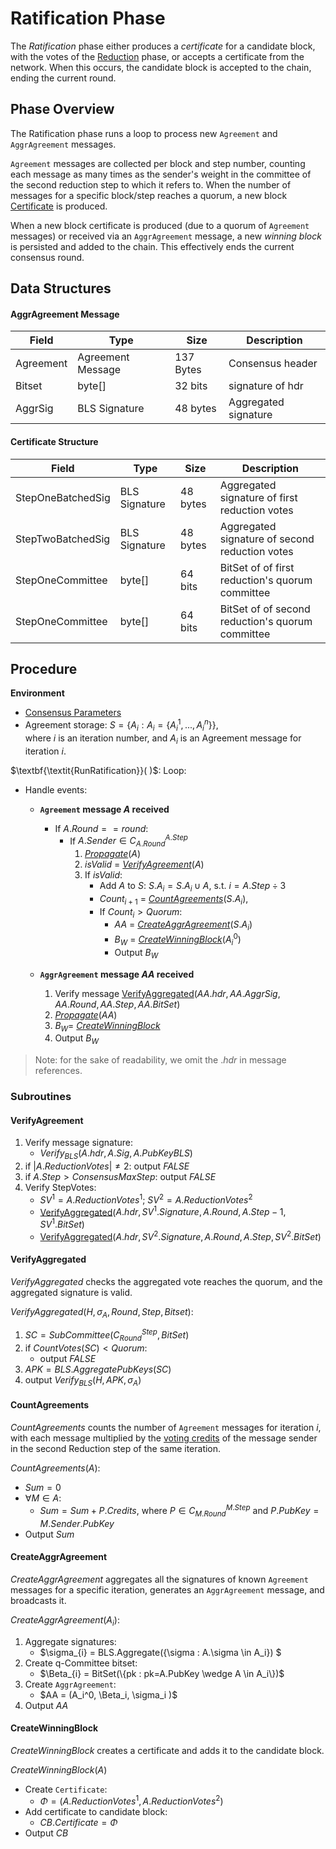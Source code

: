 # Ratification Phase
The *Ratification* phase either produces a *certificate* for a candidate block, with the votes of the [Reduction](../reduction/) phase, or accepts a certificate from the network. When this occurs, the candidate block is accepted to the chain, ending the current round.

## Phase Overview
The Ratification phase runs a loop to process new `Agreement` and `AggrAgreement` messages.

`Agreement` messages are collected per block and step number, counting each message as many times as the sender's weight in the committee of the second reduction step to which it refers to.
When the number of messages for a specific block/step reaches a quorum, a new block [Certificate][cert] is produced.

When a new block certificate is produced (due to a quorum of `Agreement` messages) or received via an `AggrAgreement` message, a new *winning block* is persisted and added to the chain. 
This effectively ends the current consensus round.

## Data Structures
#### AggrAgreement Message
| Field     | Type          | Size      | Description          |
|-----------|---------------|-----------|----------------------|
| Agreement | Agreement Message | 137 Bytes | Consensus header     |
| Bitset    | byte[]        | 32 bits   | signature of hdr     |
| AggrSig   | BLS Signature | 48 bytes  | Aggregated signature |

#### Certificate Structure
| Field             | Type          | Size     | Description                                      |
|-------------------|---------------|----------|--------------------------------------------------|
| StepOneBatchedSig | BLS Signature | 48 bytes | Aggregated signature of first reduction votes    |
| StepTwoBatchedSig | BLS Signature | 48 bytes | Aggregated signature of second reduction votes   |
| StepOneCommittee  | byte[]        | 64 bits  | BitSet of of first reduction's quorum committee  |
| StepOneCommittee  | byte[]        | 64 bits  | BitSet of of second reduction's quorum committee |

## Procedure

**Environment**
- [Consensus Parameters][cparams]
- Agreement storage:
  $S = \{A_i: A_i = \{A_i^1,..., A_i^n\}\}$, \
  where $i$ is an iteration number, and $A_i$ is an Agreement message for iteration $i$.


$\textbf{\textit{RunRatification}}( )$:
Loop:
 - Handle events:
   - **`Agreement` message $A$ received**
     - If $A.Round == round$:
       - If $A.Sender \in C_{A.Round}^{A.Step}$
          1. [*Propagate*]()($A$)
          2. $isValid$ = [*VerifyAgreement*](#verifyagreement)($A$)
          3. If $isValid$:
             - Add $A$ to $S$:
               $S.A_i = S.A_i \cup A$, s.t. $i = A.Step \div 3$
             - $Count_{i+1}$ = [*CountAgreements*]()($S.A_i$),
             - If $Count_{i} > Quorum$:
               - $AA$ = [*CreateAggrAgreement*](#sendaggragreement)($S.A_i$)
               - $B_W$ = [*CreateWinningBlock*](#createwinningblock)($A_i^0$)
               - Output $B_W$

   - **`AggrAgreement` message $AA$ received**
     1. Verify message
        [VerifyAggregated]()($AA.hdr, AA.AggrSig, AA.Round, AA.Step, AA.BitSet$)
     2. [*Propagate*]()($AA$)
     3. $B_W =$ [*CreateWinningBlock*]($AA.Agreement$)
     4. Output $B_W$

> Note: for the sake of readability, we omit the $.hdr$ in message references.

### Subroutines

#### VerifyAgreement
1. Verify message signature:
   - $Verify_{BLS}(A.hdr, A.Sig, A.PubKeyBLS)$
2. if $|A.ReductionVotes| \ne 2$: output $FALSE$
3. if $A.Step > ConsensusMaxStep$: output $FALSE$
4. Verify StepVotes:
   - $SV^1 {=} A.ReductionVotes^1$; $SV^2 {=} A.ReductionVotes^2$
   - [VerifyAggregated]()($A.hdr, SV^1.Signature, A.Round, A.Step{-}1, SV^1.BitSet$)
   - [VerifyAggregated]()($A.hdr, SV^2.Signature, A.Round, A.Step, SV^2.BitSet$)

#### VerifyAggregated
$VerifyAggregated$ checks the aggregated vote reaches the quorum, and the aggregated signature is valid.

$VerifyAggregated(H, \sigma_A, Round, Step, Bitset)$:
1. $SC = SubCommittee(C_{Round}^{{Step}}, BitSet)$
2. if $CountVotes(SC) \lt Quorum$:
   - output $FALSE$
3. $APK = BLS.AggregatePubKeys(SC)$
4. output $Verify_{BLS}(H, APK, \sigma_A)$


#### CountAgreements
$CountAgreements$ counts the number of `Agreement` messages for iteration $i$, with each message multiplied by the [voting credits](../sortition/README.md#voting-committees) of the message sender in the second Reduction step of the same iteration.

$CountAgreements(A):$
  - $Sum = 0$
  - $\forall M \in A$:
    - $Sum = Sum + P.Credits$,
    where $P \in C_{M.Round}^{M.Step}$ and $P.PubKey=M.Sender.PubKey$
  - Output $Sum$

#### CreateAggrAgreement
*CreateAggrAgreement* aggregates all the signatures of known `Agreement` messages for a specific iteration, generates an `AggrAgreement` message, and broadcasts it.

$CreateAggrAgreement(A_i)$:
 1. Aggregate signatures: 
    - $\sigma_{i} = BLS.Aggregate(\{\sigma : A.\sigma \in A_i\}) $
 2. Create q-Committee bitset:
    - $\Beta_{i} = BitSet(\{pk : pk=A.PubKey \wedge A \in A_i\})$
 3. Create `AggrAgreement`:
    - $AA = (A_i^0, \Beta_i, \sigma_i )$
 4. Output $AA$


#### CreateWinningBlock
*CreateWinningBlock* creates a certificate and adds it to the candidate block.

$CreateWinningBlock(A)$
  - Create `Certificate`:
    - $\Phi = (A.ReductionVotes^1, A.ReductionVotes^2)$
  - Add certificate to candidate block:
    - $CB.Certificate = \Phi$
  - Output $CB$

<!------------------------- LINKS ------------------------->
[hdr]: ../README.md#consensus-message-header
[sv]: ../reduction/README.md#stepvotes
[cert]: #certificate-structure
[cparams]: ../README.md#parameters